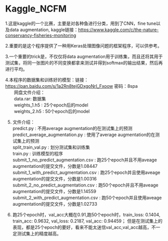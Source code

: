 Kaggle_NCFM
===

1.这是kaggle的一个比赛，主要是对各种鱼进行分类，用到了CNN，fine tune以及data augmentation, kaggle链接：https://www.kaggle.com/c/the-nature-conservancy-fisheries-monitoring <br>

2.重要的是这个程序提供了一种用Keras处理图像问题的框架程序，可以供参考。 <br>

3.一个重要的trick是，不仅仅将data augmentation用于训练集，而且还将其用于测试集，将同一张图片的不同变换都拿来测试并得到softmax的输出结果，然后再进行平均。 <br>
  
4.本程序的数据集和训练好的模型：链接：https://pan.baidu.com/s/1a2Rn8tejGDxgoNrI_Fxoow 密码：8spa  <br>
　　网盘文件介绍：　 <br>
　　data.rar: 数据集 <br>
　　weights_1.h5 : 25个epoch后的model <br>
　　weights_2.h5 : 50个epoch后的model <br>

5. 文件介绍：<br>
   predict.py : 不用average augmentation的在测试集上的预测 <br>
   predict_average_augmentation.py : 使用了average augmentation的在测试集上的预测 <br>
   split_train_val.py : 划分测试集和训练集 <br>
   train.py : 训练模型的程序 <br>
   submit_1_no_predict_augmentation.csv : 跑25个epoch并且不用aveage augmentation的提交文件，分数是1.08447 <br>
   submit_1_with_predict_augmentation.csv : 跑25个epoch并且使用aveage augmentation的提交文件，分数是1.00316 <br>
   submit_2_no_predict_augmentation.csv : 跑50个epoch并且不用aveage augmentation的提交文件，分数是1.14559 <br>
   submit_2_with_predict_augmentation.csv : 跑50个epoch并且使用aveage augmentation的提交文件，分数是1.02733 <br>

6. 跑25个epoch时，val_acc大概在0.91,跑50个epoch时，train_loss: 0.1404, train_acc: 0.9632, val_loss: 0.2187, val_acc: 0.94459；
   但是在测试集上的表现，都是25个epoch的要好，看来不能太迷信val_acc,val_acc越高，不一定测试集上的精度越高。 <br>



